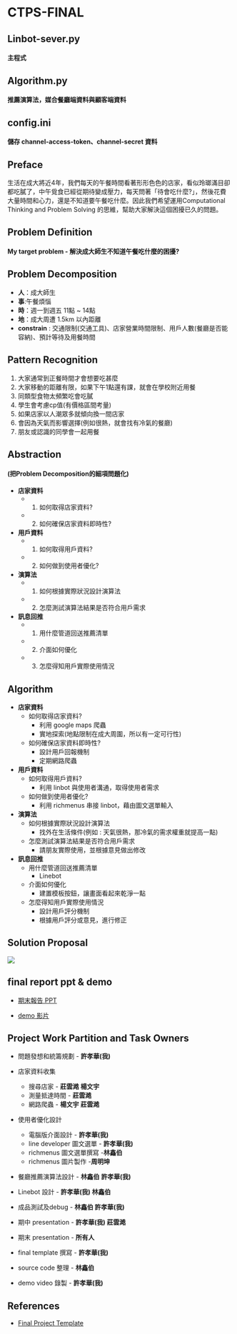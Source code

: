 # CTPS-FINAL
 

## Linbot-sever.py  
#### 主程式
## Algorithm.py     
#### 推薦演算法，媒合餐廳端資料與顧客端資料
## config.ini       
#### 儲存 channel-access-token、channel-secret 資料


## Preface

生活在成大將近4年，我們每天的午餐時間看著形形色色的店家，看似玲瑯滿目卻都吃膩了，中午覓食已經從期待變成壓力，每天問著「待會吃什麼?」，然後花費大量時間和心力，還是不知道要午餐吃什麼。因此我們希望運用Computational Thinking and Problem Solving 的思維，幫助大家解決這個困擾已久的問題。


## Problem Definition

#### My target problem - 解決成大師生不知道午餐吃什麼的困擾?


## Problem Decomposition


- **人**：成大師生
- **事**:午餐煩惱
- **時**：週一到週五 11點 ~ 14點
- **地**：成大周遭 1.5km 以內距離
- **constrain** : 交通限制(交通工具)、店家營業時間限制、用戶人數(餐廳是否能容納)、預計等待及用餐時間


## Pattern Recognition

1. 大家通常到正餐時間才會想要吃甚麼
2. 大家移動的距離有限，如果下午1點還有課，就會在學校附近用餐
3. 同類型食物太頻繁吃會吃膩
4. 學生會考慮cp值(有價格區間考量)
5. 如果店家以人潮眾多就傾向換一間店家
6. 會因為天氣而影響選擇(例如很熱，就會找有冷氣的餐廳)
7. 朋友或認識的同學會一起用餐

## Abstraction

#### (把Problem Decomposition的細項問題化)

- **店家資料**
    - 1. 如何取得店家資料?
    - 2. 如何確保店家資料即時性?
- **用戶資料**
    - 1. 如何取得用戶資料?
    - 2. 如何做到使用者優化?
- **演算法**
    - 1. 如何根據實際狀況設計演算法
    - 2. 怎麼測試演算法結果是否符合用戶需求
- **訊息回推**
    - 1. 用什麼管道回送推薦清單
    - 2. 介面如何優化
    - 3. 怎麼得知用戶實際使用情況

## Algorithm
- **店家資料**
    - 如何取得店家資料?
        - 利用 google maps 爬蟲
        - 實地探索(地點限制在成大周圍，所以有一定可行性)
    - 如何確保店家資料即時性?
        - 設計用戶回報機制
        - 定期網路爬蟲
- **用戶資料**
    - 如何取得用戶資料?
        - 利用 linbot 與使用者溝通，取得使用者需求
    - 如何做到使用者優化?
        - 利用 richmenus 串接 linbot，藉由圖文選單輸入
- **演算法**
    - 如何根據實際狀況設計演算法
        - 找外在生活條件(例如 : 天氣很熱，那冷氣的需求權重就提高一點)
    - 怎麼測試演算法結果是否符合用戶需求
        - 請朋友實際使用，並根據意見做出修改
- **訊息回推**
    - 用什麼管道回送推薦清單
        - Linebot
    - 介面如何優化
        - 建置模板按鈕，讓畫面看起來乾淨一點
    - 怎麼得知用戶實際使用情況
        - 設計用戶評分機制
        - 根據用戶評分或意見，進行修正


## Solution Proposal

![](https://playlab.computing.ncku.edu.tw:3001/uploads/upload_18393ae4e02bcbc88649595c8bfe3e56.png)


## final report ppt & demo
- [期末報告 PPT](https://docs.google.com/presentation/d/14qQ4UPfRpipqk7Z_lndYVSX4U7moSff1B9T4pLNx16A/edit#slide=id.gdc04e28e13_11_66)

- [demo 影片](https://www.youtube.com/watch?v=JLT_Bm4jLEk&t=18s)


## Project Work Partition and Task Owners
- 問題發想和統籌規劃 - **許孝華(我)**
- 店家資料收集 
    - 搜尋店家 - **莊雲澔** **楊文宇**
    - 測量抵達時間 - **莊雲澔**
    - 網路爬蟲 - **楊文宇** **莊雲澔**
- 使用者優化設計 
    - 電腦版介面設計 - **許孝華(我)**
    - line developer 圖文選單 - **許孝華(我)**
    - richmenus 圖文選單撰寫 -**林鑫伯**
    - richmenus 圖片製作 -**周明坤**
- 餐廳推薦演算法設計 - **林鑫伯** **許孝華(我)** 
- Linebot 設計 - **許孝華(我) 林鑫伯**
- 成品測試及debug - **林鑫伯 許孝華(我)**


- 期中 presentation - **許孝華(我) 莊雲澔**
- 期末 presentation - **所有人**
- final template 撰寫 - **許孝華(我)**
- source code 整理 - **林鑫伯**
- demo video  錄製 - **許孝華(我)**


## References
- [Final Project Template](https://playlab.computing.ncku.edu.tw:3001/QDl1-LDMS66IoNG44h4E7A)
